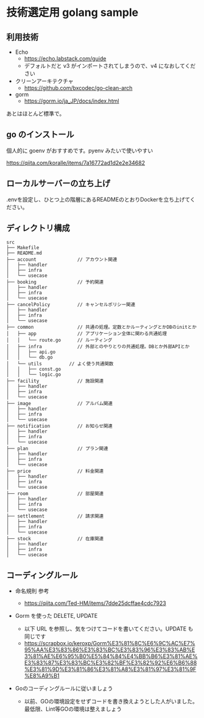# 技術選定用 golang sample

## 利用技術

- Echo
  - https://echo.labstack.com/guide
  - デフォルトだと v3 がインポートされてしまうので、v4 になおしてください
- クリーンアーキテクチャ
  - https://github.com/bxcodec/go-clean-arch
- gorm
  - https://gorm.io/ja_JP/docs/index.html

あとはほとんど標準で。

## go のインストール

個人的に goenv がおすすめです。pyenv みたいで使いやすい

https://qiita.com/koralle/items/7a16772ad1d2e2e34682

## ローカルサーバーの立ち上げ

.envを設定し、ひとつ上の階層にあるREADMEのとおりDockerを立ち上げてください。

## ディレクトリ構成

```
src
├── Makefile
├── README.md
├── account               // アカウント関連
│   ├── handler
│   ├── infra
│   └── usecase
├── booking               // 予約関連
│   ├── handler
│   ├── infra
│   └── usecase
├── cancelPolicy          // キャンセルポリシー関連
│   ├── handler
│   ├── infra
│   └── usecase
├── common                // 共通の処理。定数とかルーティングとかDBのinitとか
│   ├── app               // アプリケーション全体に関わる共通処理
│   │   └── route.go      // ルーティング
│   ├── infra             // 外部とのやりとりの共通処理。DBとか外部APIとか
│   │   ├── api.go
│   │   └── db.go
│   └── utils          // よく使う共通関数
│   │   ├── const.go
│   │   └── logic.go
├── facility              // 施設関連
│   ├── handler
│   ├── infra
│   └── usecase
├── image                 // アルバム関連
│   ├── handler
│   ├── infra
│   └── usecase
├── notification          // お知らせ関連
│   ├── handler
│   ├── infra
│   └── usecase
├── plan                  // プラン関連
│   ├── handler
│   ├── infra
│   └── usecase
├── price                 // 料金関連
│   ├── handler
│   ├── infra
│   └── usecase
├── room                  // 部屋関連
│   ├── handler
│   ├── infra
│   └── usecase
├── settlement            // 請求関連
│   ├── handler
│   ├── infra
│   └── usecase
├── stock                 // 在庫関連
│   ├── handler
│   ├── infra
│   └── usecase
```

## コーディングルール

- 命名規則 参考

  - https://qiita.com/Ted-HM/items/7dde25dcffae4cdc7923

- Gorm を使った DELETE, UPDATE
  - 以下 URL を参照し、気をつけてコードを書いてください。UPDATE も同じです
  - https://scrapbox.io/keroxp/Gorm%E3%81%8C%E6%9C%AC%E7%95%AA%E3%83%86%E3%83%BC%E3%83%96%E3%83%AB%E3%81%AE%E6%95%B0%E5%84%84%E4%BB%B6%E3%81%AE%E3%83%87%E3%83%BC%E3%82%BF%E3%82%92%E6%B6%88%E3%81%9D%E3%81%86%E3%81%A8%E3%81%97%E3%81%9F%E8%A9%B1

- Goのコーディングルールに従いましょう
  - 以前、GOの環境設定をせずコードを書き換えようとした人がいました。最低限、Lint等GOの環境は整えましょう
